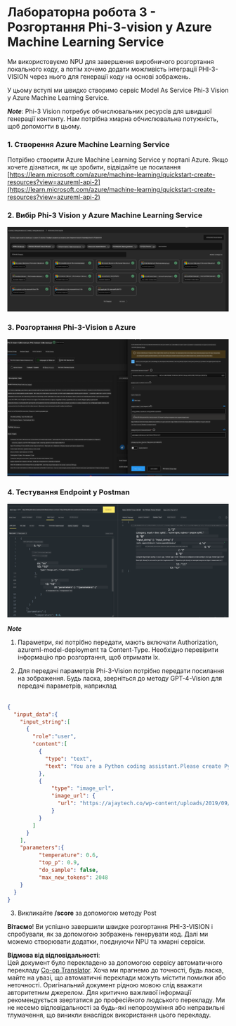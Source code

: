 <!--
CO_OP_TRANSLATOR_METADATA:
{
  "original_hash": "20cb4e6ac1686248e8be913ccf6c2bc2",
  "translation_date": "2025-07-17T04:36:36+00:00",
  "source_file": "md/02.Application/02.Code/Phi3/VSCodeExt/HOL/Apple/03.DeployPhi3VisionOnAzure.md",
  "language_code": "uk"
}
-->
# **Лабораторна робота 3 - Розгортання Phi-3-vision у Azure Machine Learning Service**

Ми використовуємо NPU для завершення виробничого розгортання локального коду, а потім хочемо додати можливість інтеграції PHI-3-VISION через нього для генерації коду на основі зображень.

У цьому вступі ми швидко створимо сервіс Model As Service Phi-3 Vision у Azure Machine Learning Service.

***Note***: Phi-3 Vision потребує обчислювальних ресурсів для швидшої генерації контенту. Нам потрібна хмарна обчислювальна потужність, щоб допомогти в цьому.


### **1. Створення Azure Machine Learning Service**

Потрібно створити Azure Machine Learning Service у порталі Azure. Якщо хочете дізнатися, як це зробити, відвідайте це посилання [https://learn.microsoft.com/azure/machine-learning/quickstart-create-resources?view=azureml-api-2](https://learn.microsoft.com/azure/machine-learning/quickstart-create-resources?view=azureml-api-2)


### **2. Вибір Phi-3 Vision у Azure Machine Learning Service**

![Catalog](../../../../../../../../../translated_images/vison_catalog.f979823d5bde8aef2c37a3a9686f6c5d0c521f93730447798ea6fb580091443f.uk.png)


### **3. Розгортання Phi-3-Vision в Azure**


![Deploy](../../../../../../../../../translated_images/vision_deploy.a8114ccd849a957272bf30959bdef166b21a0fac4c4f0129dab0106b97104772.uk.png)


### **4. Тестування Endpoint у Postman**


![Test](../../../../../../../../../translated_images/vision_test.0b9c1b1d414131d03398c88fc1b79d839e7946c2ae5c9fd170a2894c271e2993.uk.png)


***Note***

1. Параметри, які потрібно передати, мають включати Authorization, azureml-model-deployment та Content-Type. Необхідно перевірити інформацію про розгортання, щоб отримати їх.

2. Для передачі параметрів Phi-3-Vision потрібно передати посилання на зображення. Будь ласка, зверніться до методу GPT-4-Vision для передачі параметрів, наприклад

```json

{
  "input_data":{
    "input_string":[
      {
        "role":"user",
        "content":[ 
          {
            "type": "text",
            "text": "You are a Python coding assistant.Please create Python code for image "
          },
          {
              "type": "image_url",
              "image_url": {
                "url": "https://ajaytech.co/wp-content/uploads/2019/09/index.png"
              }
          }
        ]
      }
    ],
    "parameters":{
          "temperature": 0.6,
          "top_p": 0.9,
          "do_sample": false,
          "max_new_tokens": 2048
    }
  }
}

```

3. Викликайте **/score** за допомогою методу Post

**Вітаємо**! Ви успішно завершили швидке розгортання PHI-3-VISION і спробували, як за допомогою зображень генерувати код. Далі ми можемо створювати додатки, поєднуючи NPU та хмарні сервіси.

**Відмова від відповідальності**:  
Цей документ було перекладено за допомогою сервісу автоматичного перекладу [Co-op Translator](https://github.com/Azure/co-op-translator). Хоча ми прагнемо до точності, будь ласка, майте на увазі, що автоматичні переклади можуть містити помилки або неточності. Оригінальний документ рідною мовою слід вважати авторитетним джерелом. Для критично важливої інформації рекомендується звертатися до професійного людського перекладу. Ми не несемо відповідальності за будь-які непорозуміння або неправильні тлумачення, що виникли внаслідок використання цього перекладу.